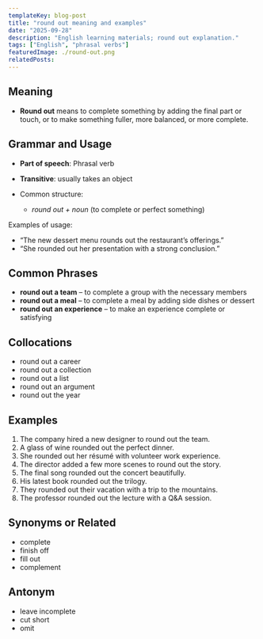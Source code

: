 ```yaml
---
templateKey: blog-post
title: "round out meaning and examples"
date: "2025-09-28"
description: "English learning materials; round out explanation."
tags: ["English", "phrasal verbs"]
featuredImage: ./round-out.png
relatedPosts:
---
```


## Meaning

- **Round out** means to complete something by adding the final part or touch, or to make something fuller, more balanced, or more complete.

## Grammar and Usage

- **Part of speech**: Phrasal verb
- **Transitive**: usually takes an object
- Common structure:

  - _round out + noun_ (to complete or perfect something)

Examples of usage:

- “The new dessert menu rounds out the restaurant’s offerings.”
- “She rounded out her presentation with a strong conclusion.”

## Common Phrases

- **round out a team** – to complete a group with the necessary members
- **round out a meal** – to complete a meal by adding side dishes or dessert
- **round out an experience** – to make an experience complete or satisfying

## Collocations

- round out a career
- round out a collection
- round out a list
- round out an argument
- round out the year

## Examples

1. The company hired a new designer to round out the team.
2. A glass of wine rounded out the perfect dinner.
3. She rounded out her résumé with volunteer work experience.
4. The director added a few more scenes to round out the story.
5. The final song rounded out the concert beautifully.
6. His latest book rounded out the trilogy.
7. They rounded out their vacation with a trip to the mountains.
8. The professor rounded out the lecture with a Q\&A session.

## Synonyms or Related

- complete
- finish off
- fill out
- complement

## Antonym

- leave incomplete
- cut short
- omit
